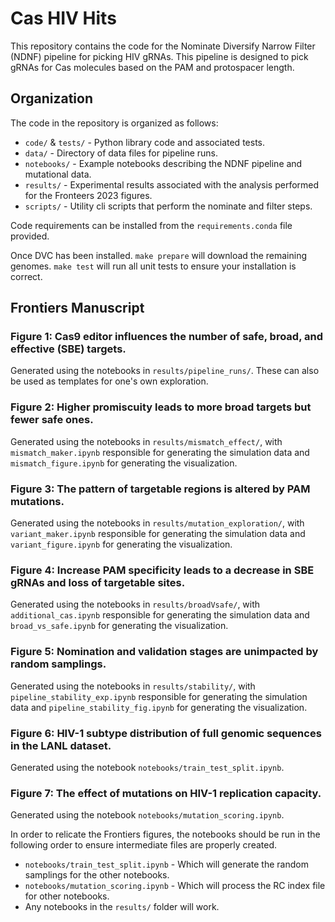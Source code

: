 # Cas HIV Hits

This repository contains the code for the Nominate Diversify Narrow Filter (NDNF) pipeline for picking HIV gRNAs.
This pipeline is designed to pick gRNAs for Cas molecules based on the PAM and protospacer length.

## Organization

The code in the repository is organized as follows:

 - `code/` & `tests/` - Python library code and associated tests.
 - `data/` - Directory of data files for pipeline runs.
 - `notebooks/` - Example notebooks describing the NDNF pipeline and mutational data.
 - `results/` - Experimental results associated with the analysis performed for the Fronteers 2023 figures.
 - `scripts/` - Utility cli scripts that perform the nominate and filter steps.

Code requirements can be installed from the `requirements.conda` file provided.

Once DVC has been installed.
`make prepare` will download the remaining genomes.
`make test` will run all unit tests to ensure your installation is correct.


## Frontiers Manuscript

### Figure 1: Cas9 editor influences the number of safe, broad, and effective (SBE) targets. 
Generated using the notebooks in `results/pipeline_runs/`. These can also be used as templates for one's own exploration.

### Figure 2: Higher promiscuity leads to more broad targets but fewer safe ones.
Generated using the notebooks in `results/mismatch_effect/`, with `mismatch_maker.ipynb` responsible for generating the simulation data and `mismatch_figure.ipynb` for generating the visualization.

### Figure 3: The pattern of targetable regions is altered by PAM mutations.
Generated using the notebooks in `results/mutation_exploration/`, with `variant_maker.ipynb` responsible for generating the simulation data and `variant_figure.ipynb` for generating the visualization.

### Figure 4: Increase PAM specificity leads to a decrease in SBE gRNAs and loss of targetable sites.
Generated using the notebooks in `results/broadVsafe/`, with `additional_cas.ipynb` responsible for generating the simulation data and `broad_vs_safe.ipynb` for generating the visualization.

### Figure 5: Nomination and validation stages are unimpacted by random samplings.
Generated using the notebooks in `results/stability/`, with `pipeline_stability_exp.ipynb` responsible for generating the simulation data and `pipeline_stability_fig.ipynb` for generating the visualization.

### Figure 6: HIV-1 subtype distribution of full genomic sequences in the LANL dataset.
Generated using the notebook `notebooks/train_test_split.ipynb`.

### Figure 7: The effect of mutations on HIV-1 replication capacity.
Generated using the notebook `notebooks/mutation_scoring.ipynb`.

In order to relicate the Frontiers figures, the notebooks should be run in the following order to ensure intermediate files are properly created.

* `notebooks/train_test_split.ipynb` - Which will generate the random samplings for the other notebooks.
* `notebooks/mutation_scoring.ipynb` - Which will process the RC index file for other notebooks.
* Any notebooks in the `results/` folder will work.
